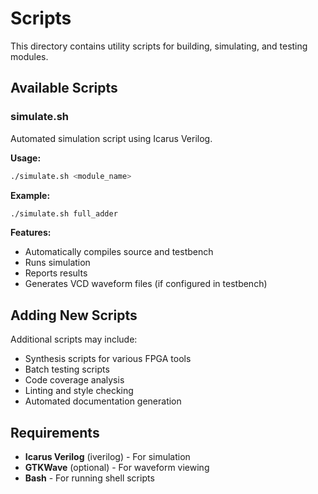 # Scripts

This directory contains utility scripts for building, simulating, and testing modules.

## Available Scripts

### simulate.sh
Automated simulation script using Icarus Verilog.

**Usage:**
```bash
./simulate.sh <module_name>
```

**Example:**
```bash
./simulate.sh full_adder
```

**Features:**
- Automatically compiles source and testbench
- Runs simulation
- Reports results
- Generates VCD waveform files (if configured in testbench)

## Adding New Scripts

Additional scripts may include:
- Synthesis scripts for various FPGA tools
- Batch testing scripts
- Code coverage analysis
- Linting and style checking
- Automated documentation generation

## Requirements

- **Icarus Verilog** (iverilog) - For simulation
- **GTKWave** (optional) - For waveform viewing
- **Bash** - For running shell scripts
